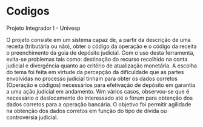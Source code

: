 # Codigos
Projeto Integrador I - Univesp

O projeto consiste em um sistema capaz de, a partir da descrição de uma receita (tributária ou não), obter o código da operação e o código da receita o preenchimento da guia de depósito judicial.
Com o uso desta ferramenta, evita-se problemas tais como: destinação do recurso recolhido na conta judicial e divergência quanto ao critério de atualização monetária.
A escolha do tema foi feita em virtude da percepção da dificuldade que as partes envolvidas no processo judicial tinham para obter os dados corretos (Operação e códigos) necessários para efetivação de depósito  em garantia a uma ação judicial em andamento.
Wm vários casos, observou-se que é necessário o deslocamento do interessado até o fórum para obtenção dos dados corretos para a operação bancária.
O objetivo foi  permitir agilidade na obtenção dos dados corretos em função do tipo de dívida ou controvérsia judicial.

